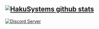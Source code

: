 [![HakuSystems github stats](https://github-readme-stats.vercel.app/api?username=HakuSystems&theme=blue-green)](https://github.com/anuraghazra/github-readme-stats)
---
[![Discord Server](https://img.shields.io/discord/591914197219016707.svg?label=Discord&logo=Discord&colorB=7289da&style=for-the-badge)](https://discord.com/invite/tCj8MNH)

<!--
**HakuSystems/HakuSystems** is a ✨ _special_ ✨ repository because its `README.md` (this file) appears on your GitHub profile.

Here are some ideas to get you started:

- 🔭 I’m currently working on ...
- 🌱 I’m currently learning ...
- 👯 I’m looking to collaborate on ...
- 🤔 I’m looking for help with ...
- 💬 Ask me about ...
- 📫 How to reach me: ...
- 😄 Pronouns: ...
- ⚡ Fun fact: ...
-->
